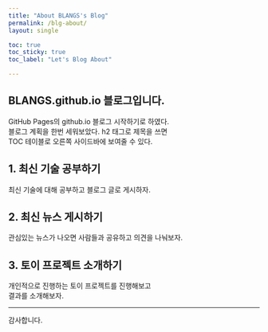 ```yaml
--- 
title: "About BLANGS's Blog" 
permalink: /blg-about/ 
layout: single 

toc: true
toc_sticky: true
toc_label: "Let's Blog About"

---
```


## BLANGS.github.io 블로그입니다.

GitHub Pages의 github.io 블로그 시작하기로 하였다.  
블로그 계획을 한번 세워보았다. h2 태그로 제목을 쓰면  
TOC 테이블로 오른쪽 사이드바에 보여줄 수 있다.  

## 1. 최신 기술 공부하기

최신 기술에 대해 공부하고 블로그 글로 게시하자.  

## 2. 최신 뉴스 게시하기

관심있는 뉴스가 나오면 사람들과 공유하고 의견을 나눠보자.  

## 3. 토이 프로젝트 소개하기

개인적으로 진행하는 토이 프로젝트를 진행해보고  
결과를 소개해보자.  

- - - 
감사합니다.
